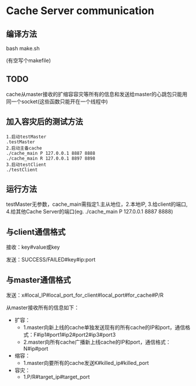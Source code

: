 # Cache Server communication

## 编译方法
bash make.sh

(有空写个makefile)
## TODO
cache从master接收的扩缩容容灾等所有的信息和发送给master的心跳包只能用同一个socket(这些函数只能开在一个线程中)

## 加入容灾后的测试方法
```shell
1.启动testMaster
.testMaster
2.启动主备cache
./cache_main P 127.0.0.1 8887 8888
./cache_main R 127.0.0.1 8897 8898
3.启动testClient
./testClient
```

## 运行方法

testMaster无参数，cache_main需指定1.主从地位，2.本地IP, 3.给client的端口, 4.给其他Cache Server的端口(eg. ./cache_main P 127.0.0.1 8887 8888)

## 与client通信格式

接收：key#value或key

发送：SUCCESS/FAILED#key#ip:port

## 与master通信格式

发送：x#local_IP#local_port_for_client#local_port#for_cache#P/R

从master接收所有的信息如下：
- 扩容：
    - 1.master向新上线的cache单独发送现有的所有cache的IP和port，通信格式：F#ip1#port1#ip2#port2#ip3#port3
    - 2.master向所有cache广播新上线cache的IP和port，通信格式：N#ip#port
- 缩容：
    - 1.master向要所有的cache发送K#killed_ip#killed_port
- 容灾：
    - 1.P/R#target_ip#target_port
